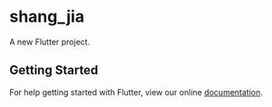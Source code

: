 # shang_jia

A new Flutter project.

## Getting Started

For help getting started with Flutter, view our online
[documentation](https://flutter.io/).
